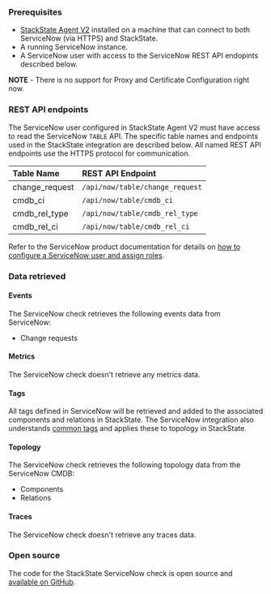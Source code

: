 ### Prerequisites

- [StackState Agent V2](/#/stackpacks/stackstate-agent-v2/) installed on a machine that can connect to both ServiceNow (via HTTPS) and StackState.
- A running ServiceNow instance.
- A ServiceNow user with access to the ServiceNow REST API endopints described below.

**NOTE** - There is no support for Proxy and Certificate Configuration right now.

### REST API endpoints

The ServiceNow user configured in StackState Agent V2 must have access to read the ServiceNow `TABLE` API. The specific table names and endpoints used in the StackState integration are described below. All named REST API endpoints use the HTTPS protocol for communication.

| Table Name | REST API Endpoint | 
|:---|:---|
| change_request | `/api/now/table/change_request` |
| cmdb_ci  |  `/api/now/table/cmdb_ci` |
| cmdb_rel_type  |  `/api/now/table/cmdb_rel_type` |
| cmdb_rel_ci  |  `/api/now/table/cmdb_rel_ci` |

Refer to the ServiceNow product documentation for details on [how to configure a ServiceNow user and assign roles](https://l.stackstate.com/ui-servicenow-configure-user).

### Data retrieved

#### Events

The ServiceNow check retrieves the following events data from ServiceNow:

- Change requests

#### Metrics

The ServiceNow check doesn't retrieve any metrics data.

#### Tags

All tags defined in ServiceNow will be retrieved and added to the associated components and relations in StackState.
The ServiceNow integration also understands [common tags](https://docs.stackstate.com/configure/topology/tagging) and applies these to topology in StackState.

#### Topology

The ServiceNow check retrieves the following topology data from the ServiceNow CMDB:

- Components
- Relations

#### Traces

The ServiceNow check doesn't retrieve any traces data.

### Open source

The code for the StackState ServiceNow check is open source and [available on GitHub](https://l.stackstate.com/ui-servicenow-github-agent-check).
